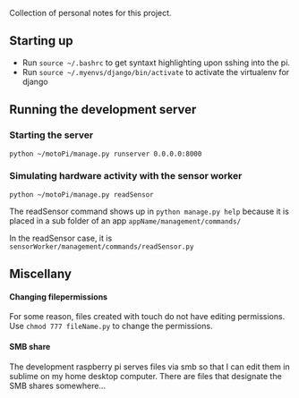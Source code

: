 Collection of personal notes for this project.

## Starting up
- Run `source ~/.bashrc` to get syntaxt highlighting upon sshing into the pi.
- Run `source ~/.myenvs/django/bin/activate` to activate the virtualenv for django


## Running the development server
### Starting the server

```
python ~/motoPi/manage.py runserver 0.0.0.0:8000
```

### Simulating hardware activity with the sensor worker
```
python ~/motoPi/manage.py readSensor
```

The readSensor command shows up in `python manage.py help` because it is placed in a sub folder of an app `appName/management/commands/`

In the readSensor case, it is `sensorWorker/management/commands/readSensor.py`

## Miscellany

#### Changing filepermissions

For some reason, files created with touch do not have editing permissions. Use `chmod 777 fileName.py` to change the permissions.

#### SMB share
The development raspberry pi serves files via smb so that I can edit them in sublime on my home desktop computer.
There are files that designate the SMB shares somewhere...

